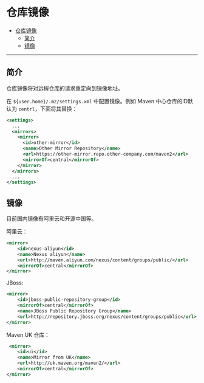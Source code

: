 # 仓库镜像

- [仓库镜像](#%e4%bb%93%e5%ba%93%e9%95%9c%e5%83%8f)
  - [简介](#%e7%ae%80%e4%bb%8b)
  - [镜像](#%e9%95%9c%e5%83%8f)
  
***

## 简介

仓库镜像将对远程仓库的请求重定向到镜像地址。

在 `${user.home}/.m2/settings.xml` 中配置镜像。例如 Maven 中心仓库的ID默认为 `centrl`，下面将其替换：

```xml
<settings>
  ...
  <mirrors>
    <mirror>
      <id>other-mirror</id>
      <name>Other Mirror Repository</name>
      <url>https://other-mirror.repo.other-company.com/maven2</url>
      <mirrorOf>central</mirrorOf>
    </mirror>
  </mirrors>
  ...
</settings>
```

## 镜像

目前国内镜像有阿里云和开源中国等。

阿里云：

```xml
<mirror>
    <id>nexus-aliyun</id>
    <name>Nexus aliyun</name>
    <url>http://maven.aliyun.com/nexus/content/groups/public/</url>
    <mirrorOf>central</mirrorOf>
</mirror>
```

JBoss:

```xml
<mirror>
    <id>jboss-public-repository-group</id>
    <mirrorOf>central</mirrorOf>
    <name>JBoss Public Repository Group</name>
    <url>http://repository.jboss.org/nexus/content/groups/public</url>
</mirror>
```

Maven UK 仓库：

```xml
 <mirror>
    <id>ui</id>
    <name>Mirror from UK</name>
    <url>http://uk.maven.org/maven2/</url>
    <mirrorOf>central</mirrorOf>
</mirror>
```
